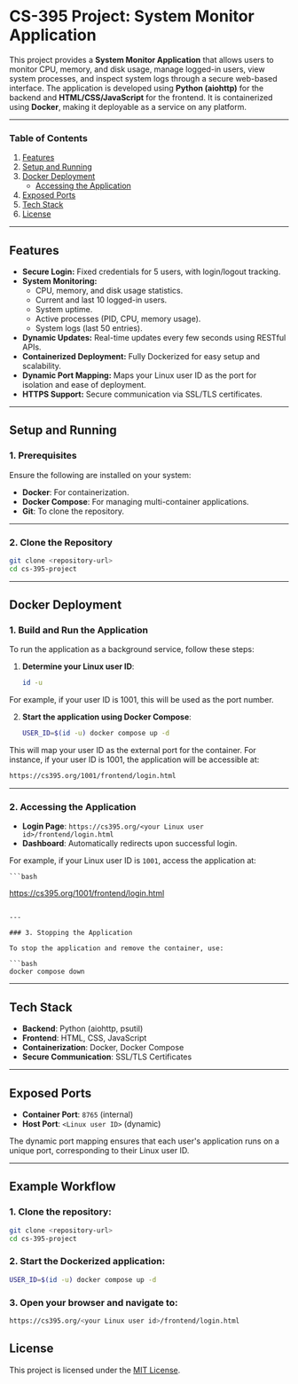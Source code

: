 # CS-395 Project: System Monitor Application

This project provides a **System Monitor Application** that allows users to monitor CPU, memory, and disk usage, manage logged-in users, view system processes, and inspect system logs through a secure web-based interface. The application is developed using **Python (aiohttp)** for the backend and **HTML/CSS/JavaScript** for the frontend. It is containerized using **Docker**, making it deployable as a service on any platform.

---

### Table of Contents

1. [Features](#features)  
2. [Setup and Running](#setup-and-running)  
3. [Docker Deployment](#docker-deployment)  
   - [Accessing the Application](#accessing-the-application)   
4. [Exposed Ports](#exposed-ports)  
5. [Tech Stack](#tech-stack)  
6. [License](#license)  

---

## Features

- **Secure Login:** Fixed credentials for 5 users, with login/logout tracking.
- **System Monitoring:**
  - CPU, memory, and disk usage statistics.
  - Current and last 10 logged-in users.
  - System uptime.
  - Active processes (PID, CPU, memory usage).
  - System logs (last 50 entries).
- **Dynamic Updates:** Real-time updates every few seconds using RESTful APIs.
- **Containerized Deployment:** Fully Dockerized for easy setup and scalability.
- **Dynamic Port Mapping:** Maps your Linux user ID as the port for isolation and ease of deployment.
- **HTTPS Support:** Secure communication via SSL/TLS certificates.

---

## Setup and Running

### 1. Prerequisites

Ensure the following are installed on your system:

- **Docker**: For containerization.
- **Docker Compose**: For managing multi-container applications.
- **Git**: To clone the repository.

---

### 2. Clone the Repository

```bash
git clone <repository-url>
cd cs-395-project

```
---

## Docker Deployment

### 1. Build and Run the Application

To run the application as a background service, follow these steps:

1. **Determine your Linux user ID**:
   ```bash
   id -u
   
   ```
For example, if your user ID is 1001, this will be used as the port number.

2. **Start the application using Docker Compose**:
   ```bash
   USER_ID=$(id -u) docker compose up -d

   ```
This will map your user ID as the external port for the container. For instance, if your user ID is 1001, the application will be accessible at:

   ```bash
   https://cs395.org/1001/frontend/login.html

   ```

---

### 2. Accessing the Application

- **Login Page**: `https://cs395.org/<your Linux user id>/frontend/login.html`
- **Dashboard**: Automatically redirects upon successful login.

For example, if your Linux user ID is `1001`, access the application at:

    ```bash
   https://cs395.org/1001/frontend/login.html

   ```

---

### 3. Stopping the Application

To stop the application and remove the container, use:

 ```bash
   docker compose down

   ```

---

## Tech Stack

- **Backend**: Python (aiohttp, psutil)
- **Frontend**: HTML, CSS, JavaScript
- **Containerization**: Docker, Docker Compose
- **Secure Communication**: SSL/TLS Certificates

---

## Exposed Ports

- **Container Port**: `8765` (internal)
- **Host Port**: `<Linux user ID>` (dynamic)

The dynamic port mapping ensures that each user's application runs on a unique port, corresponding to their Linux user ID.

---

## Example Workflow

### 1. Clone the repository:
```bash
git clone <repository-url>
cd cs-395-project

```
### 2. Start the Dockerized application:
```bash
USER_ID=$(id -u) docker compose up -d

```

### 3. Open your browser and navigate to:
```bash
https://cs395.org/<your Linux user id>/frontend/login.html

```
## License

This project is licensed under the [MIT License](LICENSE).
